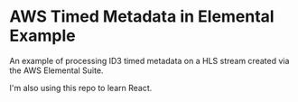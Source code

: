 # AWS Timed Metadata in Elemental Example

An example of processing ID3 timed metadata on a HLS stream created via the AWS Elemental Suite.

I'm also using this repo to learn React.

